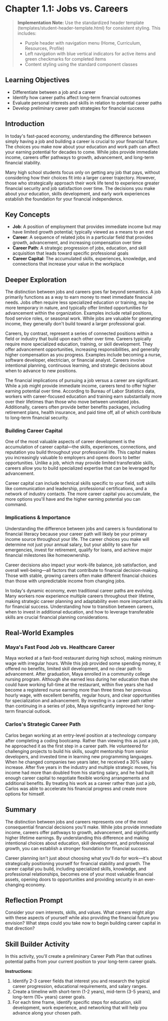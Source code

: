 # Chapter 1.1: Jobs vs. Careers

> **Implementation Note:**
> Use the standardized header template (templates/student-header-template.html) for consistent styling.
> This includes:
> - Purple header with navigation menu (Home, Curriculum, Resources, Profile)
> - Left navigation with blue vertical indicators for active items and green checkmarks for completed items
> - Content styling using the standard component classes

## Learning Objectives
- Differentiate between a job and a career
- Identify how career paths affect long-term financial outcomes
- Evaluate personal interests and skills in relation to potential career paths
- Develop preliminary career path strategies for financial success

## Introduction
In today's fast-paced economy, understanding the difference between simply having a job and building a career is crucial to your financial future. The choices you make now about your education and work path can affect your earning potential for decades to come. While jobs provide immediate income, careers offer pathways to growth, advancement, and long-term financial stability.

Many high school students focus only on getting any job that pays, without considering how their choices fit into a larger career trajectory. However, those who strategically approach their work life tend to experience greater financial security and job satisfaction over time. The decisions you make about your education, skills development, and early work experiences establish the foundation for your financial independence.

## Key Concepts
- **Job**: A position of employment that provides immediate income but may have limited growth potential; typically viewed as a means to an end
- **Career**: A sequence of related jobs in a particular field that provides growth, advancement, and increasing compensation over time
- **Career Path**: A strategic progression of jobs, education, and skill acquisition that leads toward specific professional goals
- **Career Capital**: The accumulated skills, experiences, knowledge, and connections that increase your value in the workplace

## Deeper Exploration
The distinction between jobs and careers goes far beyond semantics. A job primarily functions as a way to earn money to meet immediate financial needs. Jobs often require less specialized education or training, may be more temporary in nature, and typically offer limited opportunities for advancement within the organization. Examples include retail positions, food service roles, or seasonal work. While jobs are valuable for generating income, they generally don't build toward a larger professional goal.

Careers, by contrast, represent a series of connected positions within a field or industry that build upon each other over time. Careers typically require more specialized education, training, or skill development. They offer advancement opportunities, increasing responsibilities, and generally higher compensation as you progress. Examples include becoming a nurse, software developer, electrician, or financial analyst. Careers involve intentional planning, continuous learning, and strategic decisions about when to advance to new positions.

The financial implications of pursuing a job versus a career are significant. While a job might provide immediate income, careers tend to offer higher earning potential over time. According to Bureau of Labor Statistics data, workers with career-focused education and training earn substantially more over their lifetimes than those who move between unrelated jobs. Additionally, careers often provide better benefits packages, including retirement plans, health insurance, and paid time off, all of which contribute to long-term financial security.

### Building Career Capital
One of the most valuable aspects of career development is the accumulation of career capital—the skills, experiences, connections, and reputation you build throughout your professional life. This capital makes you increasingly valuable to employers and opens doors to better opportunities. Unlike a job, which may provide limited transferable skills, careers allow you to build specialized expertise that can be leveraged for advancement.

Career capital can include technical skills specific to your field, soft skills like communication and leadership, professional certifications, and a network of industry contacts. The more career capital you accumulate, the more options you'll have and the higher earning potential you can command.

### Implications & Importance
Understanding the difference between jobs and careers is foundational to financial literacy because your career path will likely be your primary income source throughout your life. The career choices you make will determine not just your annual salary, but your ability to save for emergencies, invest for retirement, qualify for loans, and achieve major financial milestones like homeownership.

Career decisions also impact your work-life balance, job satisfaction, and overall well-being—all factors that contribute to financial decision-making. Those with stable, growing careers often make different financial choices than those with unpredictable income from changing jobs.

In today's dynamic economy, even traditional career paths are evolving. Many workers now experience multiple careers throughout their lifetime, making strategic career planning and adaptability even more important skills for financial success. Understanding how to transition between careers, when to invest in additional education, and how to leverage transferable skills are crucial financial planning considerations.

## Real-World Examples

### Maya's Fast Food Job vs. Healthcare Career
Maya worked at a fast-food restaurant during high school, making minimum wage with irregular hours. While this job provided some spending money, it offered no benefits, limited skill development, and no clear path to advancement. After graduation, Maya enrolled in a community college nursing program. Although she earned less during her education than she could have working full-time at the restaurant, within five years she had become a registered nurse earning more than three times her previous hourly wage, with excellent benefits, regular hours, and clear opportunities for specialization and advancement. By investing in a career path rather than continuing in a series of jobs, Maya significantly improved her long-term financial outlook.

### Carlos's Strategic Career Path
Carlos began working at an entry-level position at a technology company after completing a coding bootcamp. Rather than viewing this as just a job, he approached it as the first step in a career path. He volunteered for challenging projects to build his skills, sought mentorship from senior developers, and invested time in learning new programming languages. When he changed companies two years later, he received a 30% salary increase. After five years in the industry and multiple strategic moves, his income had more than doubled from his starting salary, and he had built enough career capital to negotiate flexible working arrangements and additional benefits. By treating his work as a career rather than just a job, Carlos was able to accelerate his financial progress and create more options for himself.

## Summary
The distinction between jobs and careers represents one of the most consequential financial decisions you'll make. While jobs provide immediate income, careers offer pathways to growth, advancement, and significantly higher lifetime earnings. By understanding this difference and making intentional choices about education, skill development, and professional growth, you can establish a stronger foundation for financial success.

Career planning isn't just about choosing what you'll do for work—it's about strategically positioning yourself for financial stability and growth. The career capital you build, including specialized skills, knowledge, and professional relationships, becomes one of your most valuable financial assets, opening doors to opportunities and providing security in an ever-changing economy.

## Reflection Prompt
Consider your own interests, skills, and values. What careers might align with these aspects of yourself while also providing the financial future you envision? What steps could you take now to begin building career capital in that direction?

## Skill Builder Activity
In this activity, you'll create a preliminary Career Path Plan that outlines potential paths from your current position to your long-term career goals.

**Instructions:**
1. Identify 2-3 career fields that interest you and research the typical career progression, educational requirements, and salary ranges.
2. Create a timeline with short-term (1-2 years), mid-term (3-5 years), and long-term (10+ years) career goals.
3. For each time frame, identify specific steps for education, skill development, work experience, and networking that will help you advance along your chosen path.